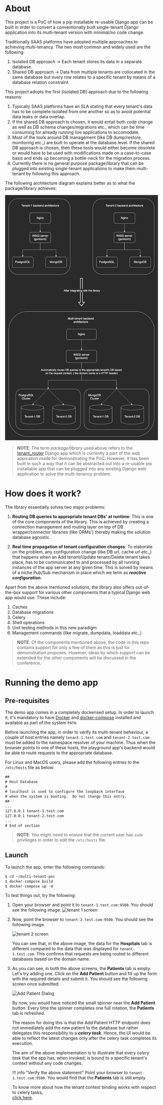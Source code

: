 # About

This project is a PoC of how a pip installable re-usable Django app can be built in order to convert a conventionally built single-tenant Django application into its multi-tenant version with minimal/no code change.

Traditionally SAAS platforms have adopted multiple approaches to achieving multi-tenancy. The two most common and widely used are the following:

1. Isolated DB approach -> Each tenant stores its data in a separate database.
2. Shared DB approach -> Data from multiple tenants are collocated in the same database but every row relates to a specific tenant by means of a database relation constraint.

This project adopts the first (isolated DB) approach due to the following reasons:

1. Typically SAAS platforms have an SLA stating that every tenant's data has to be complete isolated from one another so as to avoid potential data leaks or data overlap.
2. If the shared DB approach is chosen, it would entail both code change as well as DB schema changes/migrations etc., which can be time consuming for already running live applications to accomodate.
3. Most of the tools around DB management (like DB dump/restore, monitoring etc.,) are built to operate at the database level. If the shared DB approach is chosen, then these tools would either become obsolete or would have to be used with modifications made on a case-to-case basis and ends up becoming a bottle-neck for the migration process.
4. Currently there is no general purpose package/library that can be plugged into existing single-tenant applications to make them multi-tenant by following this approach.

The following architecture diagram explains better as to what the package/library achieves:

![Multi-tenant architecture diagram](img/quickstart_mt_arch_1.png)

> **NOTE**: The term *package/library* used above refers to the [tenant_router](mt_site/tenant_router) Django app which is currently a part of the web appication made for demonstrating the PoC. However, it has been built in such a way that it can be abstracted out into a re-usable pip installable app that can be plugged into any existing Django web application to solve the multi-tenancy problem.


# How does it work?

The library essentially solves two major problems:

1. **Routing DB queries to appropriate tenant DBs' at runtime**: This is one of the core components of the library. This is achieved by creating a connection management and routing layer on top of DB wrapper/connector libraries (like ORMs') thereby making the solution database agnostic. 

2. **Real time propagation of tenant configuration changes**: To elaborate on the problem, any configuration change (like DB url, cache url etc.,) that happens when an Add tenant/Update tenant/Delete tenant takes place, has to be communicated to and processed by all running instances of the app server at any given time. This is solved by means of a niche Pub/Sub mechanism in place which we term as ***reactive configuration***.

Apart from the above mentioned solutions, the library also offers out-of-the-box support for various other components that a typical Django web app would use. These include:

1. Caches
2. Database migrations
3. Celery
4. Shell operations
5. Unit testing methods in this new paradigm
6. Management commands (like migrate, dumpdata, loaddata etc.,)

> **NOTE**: Of the components mentioned above, the code in this repo contains support for only a few of them as this is just for demonstration pruposes. However, ideas by which support can be extended for the other components will be discussed in the conference.

# Running the demo app

## Pre-requisites

The demo app comes in a completely dockerised setup. In order to launch it, it's mandatory to
have [Docker](https://www.docker.com/get-started) and 
[docker-compose](https://docs.docker.com/compose/install/) installed and available as part of
the system `PATH`.

Before launching the app, in order to verify its multi-tenant behaviour, a couple of host
entries namely `tenant-1.test.com` and `tenant-2.test.com` must be added to the namespace
resolver of your machine. Thus when the browser points to one of these hosts, the playground
app's backend would be able to route requests to the appropriate database. 

For Linux and MacOS users, please add the following entries to the `/etc/hosts` file as below:

```
##
# Host Database
#
# localhost is used to configure the loopback interface
# when the system is booting.  Do not change this entry.
##
...
127.0.0.1 tenant-1.test.com
127.0.0.1 tenant-2.test.com
...
# End of section
```

> **NOTE**: You might need to ensure that the current user has `sudo` privileges in order to edit the
`/etc/hosts` file.


## Launch

To launch the app, enter the following commands:

```shell
$ cd ~/multi-tenant-poc
$ docker-compose build
$ docker-compose up -d
```

To test things out, try the following:

1.  Open your browser and point it to `tenant-1.test.com:9500`. You should see the
    following image:
    ![tenant 1 screen](img/playground/tenant_1_landing_screen.png)

2.  Now, point the browser to `tenant-2.test.com:9500`. You should see the following image.
    
    ![tenant 2 screen](img/playground/tenant_2_landing_screen.png)
    
    You can see that, in the above image, the data for the **Hospitals** tab is different
    compared to the data that was displayed for `tenant-1.test.com`. This confirms that requests
    are being routed to different databases based on the domain name.
    
3.  As you can see, in both the above screens, the **Patients** tab is empty. Let's try adding one. 
    Click on the **Add Patient** button and fill up the form with the required details and submit
    it. You should see the following screen once submitted:
    
    ![Add Patient Dialog](img/playground/patient_add_success.png)
    
    By now, you would have noticed the small spinner near the **Add Patient** button. Every time the
    spinner completes one full rotation, the **Patients** tab is refreshed. 
    
    The reason for doing this is that the Add Patient HTTP endpoint does not immediately add the
    new patient to the database but rather delegates this responsibility to a 
    ***celery task***. Hence, the UI would be able to reflect the latest changes only after the
    celery task completes its execution.
    
    The aim of the above implementation is to illustrate that every *celery task* that the app
    has, when invoked, is bound to a specific tenant's context without any code changes. 
    
    !!! info "Verify the above statement"
        Point your browser to `tenant-1.test.com:9500`. You would find that the
        **Patients** tab is still empty.
    
    To know more about how the tenant context binding works with respect to celery tasks, <br> 
    [click here](reference/celery.md).



